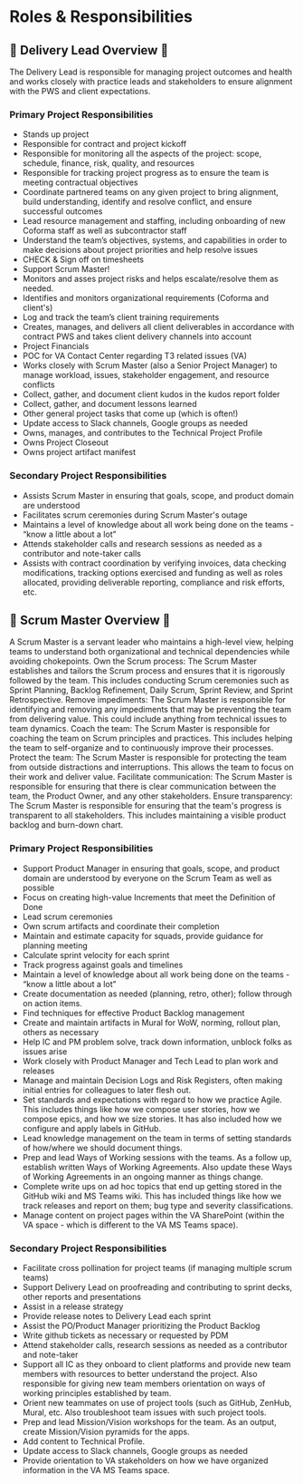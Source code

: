 # Roles & Responsibilities

## 📣 Delivery Lead Overview 📣

The Delivery Lead is responsible for managing project outcomes and health and works closely with practice leads and stakeholders to ensure alignment with the PWS and client expectations. 

### Primary Project Responsibilities
* Stands up project
* Responsible for contract and project kickoff
* Responsible for monitoring all the aspects of the project: scope, schedule, finance, risk, quality, and resources
* Responsible for tracking project progress as to ensure the team is meeting contractual objectives
* Coordinate partnered teams on any given project to bring alignment, build understanding, identify and resolve conflict, and ensure successful outcomes
* Lead resource management and staffing, including onboarding of new Coforma staff as well as subcontractor staff
* Understand the team’s objectives, systems, and capabilities in order to make decisions about project priorities and help resolve issues
* CHECK & Sign off on timesheets
* Support Scrum Master!
* Monitors and asses project risks and helps escalate/resolve them as needed.
* Identifies and monitors organizational requirements (Coforma and client's)
* Log and track the team’s client training requirements
* Creates, manages, and delivers all client deliverables in accordance with contract PWS and takes client delivery channels into account
* Project Financials
* POC for VA Contact Center regarding T3 related issues (VA)
* Works closely with Scrum Master (also a Senior Project Manager) to manage workload, issues, stakeholder engagement, and resource conflicts
* Collect, gather, and document client kudos in the kudos report folder
* Collect, gather, and document lessons learned
* Other general project tasks that come up (which is often!)
* Update access to Slack channels, Google groups as needed
* Owns, manages, and contributes to the Technical Project Profile
* Owns Project Closeout
* Owns project artifact manifest

### Secondary Project Responsibilities 
* Assists Scrum Master in ensuring that goals, scope, and product domain are understood
* Facilitates scrum ceremonies during Scrum Master's outage
* Maintains a level of knowledge about all work being done on the teams - “know a little about a lot”
* Attends stakeholder calls and research sessions as needed as a contributor and note-taker calls
* Assists with contract coordination by verifying invoices, data checking modifications, tracking options exercised and funding as well as roles allocated, providing deliverable reporting, compliance and risk efforts, etc. 

## 🐰 Scrum Master Overview 🐰
A Scrum Master is a servant leader who maintains a high-level view, helping teams to understand both organizational and technical dependencies while avoiding chokepoints. Own the Scrum process: The Scrum Master establishes and tailors the Scrum process and ensures that it is rigorously followed by the team. This includes conducting Scrum ceremonies such as Sprint Planning, Backlog Refinement, Daily Scrum, Sprint Review, and Sprint Retrospective. Remove impediments: The Scrum Master is responsible for identifying and removing any impediments that may be preventing the team from delivering value. This could include anything from technical issues to team dynamics. Coach the team: The Scrum Master is responsible for coaching the team on Scrum principles and practices. This includes helping the team to self-organize and to continuously improve their processes. Protect the team: The Scrum Master is responsible for protecting the team from outside distractions and interruptions. This allows the team to focus on their work and deliver value. Facilitate communication: The Scrum Master is responsible for ensuring that there is clear communication between the team, the Product Owner, and any other stakeholders. Ensure transparency: The Scrum Master is responsible for ensuring that the team's progress is transparent to all stakeholders. This includes maintaining a visible product backlog and burn-down chart. 

### Primary Project Responsibilities
* Support Product Manager in ensuring that goals, scope, and product domain are understood by everyone on the Scrum Team as well as possible
* Focus on creating high-value Increments that meet the Definition of Done
* Lead scrum ceremonies
* Own scrum artifacts and coordinate their completion
* Maintain and estimate capacity for squads, provide guidance for planning meeting
* Calculate sprint velocity for each sprint
* Track progress against goals and timelines
* Maintain a level of knowledge about all work being done on the teams - “know a little about a lot”
* Create documentation as needed (planning, retro, other); follow through on action items.
* Find techniques for effective Product Backlog management
* Create and maintain artifacts in Mural for WoW, norming, rollout plan, others as necessary
* Help IC and PM problem solve, track down information, unblock folks as issues arise
* Work closely with Product Manager and Tech Lead to plan work and releases
* Manage and maintain Decision Logs and Risk Registers, often making initial entries for colleagues to later flesh out.
* Set standards and expectations with regard to how we practice Agile. This includes things like how we compose user stories, how we compose epics, and how we size stories. It has also included how we configure and apply labels in GitHub.
* Lead knowledge management on the team in terms of setting standards of how/where we should document things.
* Prep and lead Ways of Working sessions with the teams. As a follow up, establish written Ways of Working Agreements. Also update these Ways of Working Agreements in an ongoing manner as things change.
* Complete write ups on ad hoc topics that end up getting stored in the GitHub wiki and MS Teams wiki. This has included things like how we track releases and report on them; bug type and severity classifications.
* Manage content on project pages within the VA SharePoint (within the VA space - which is different to the VA MS Teams space). 

 ### Secondary Project Responsibilities  
* Facilitate cross pollination for project teams (if managing multiple scrum teams)
* Support Delivery Lead on proofreading and contributing to sprint decks, other reports and presentations
* Assist in a release strategy
* Provide release notes to Delivery Lead each sprint
* Assist the PO/Product Manager prioritizing the Product Backlog
* Write github tickets as necessary or requested by PDM
* Attend stakeholder calls, research sessions as needed as a contributor and note-taker
* Support all IC as they onboard to client platforms and provide new team members with resources to better understand the project. Also responsible for giving new team members orientation on ways of working principles established by team.
* Orient new teammates on use of project tools (such as GitHub, ZenHub, Mural, etc. Also troubleshoot team issues with such project tools.
* Prep and lead Mission/Vision workshops for the team. As an output, create Mission/Vision pyramids for the apps.
* Add content to Technical Profile.
* Update access to Slack channels, Google groups as needed
* Provide orientation to VA stakeholders on how we have organized information in the VA MS Teams space.
